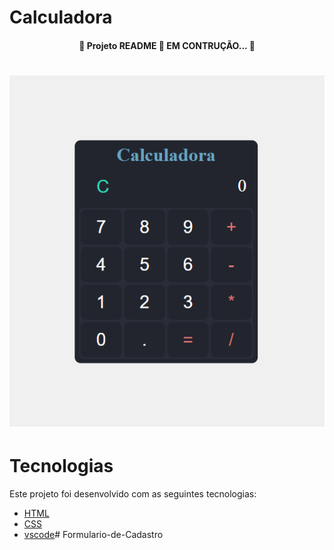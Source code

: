 # Calculadora

<h4 align= "center"> 🚧  Projeto README 🚀 EM CONTRUÇÃO... 🚧

<h1 align="center">
<img alt= "Readme" title="Readme" src="calculadora.png">

# Tecnologias
 Este projeto foi desenvolvido com as seguintes tecnologias:
- [HTML](https://devdocs.io/html/)
- [CSS](https://devdocs.io/css/)
- [vscode](https://code.visualstudio.com/)# Formulario-de-Cadastro
